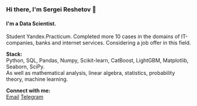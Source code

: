 ### Hi there, I'm Sergei Reshetov 👋

#### I'm a Data Scientist.

Student Yandex.Practicum. Completed more 10 cases in the domains of IT-companies, banks and internet services. Considering a job offer in this field.

**Stack:**\
Python, SQL, Pandas, Numpy, Scikit-learn, CatBoost, LightGBM, Matplotlib, Seaborn, SciPy.\
As well as mathematical analysis, linear algebra, statistics, probability theory, machine learning.

**Connect with me:**\
[Email](https://t.me/reshetov_tech "solomon-market@yandex.ru") 
[Telegram](https://t.me/reshetov_tech)
